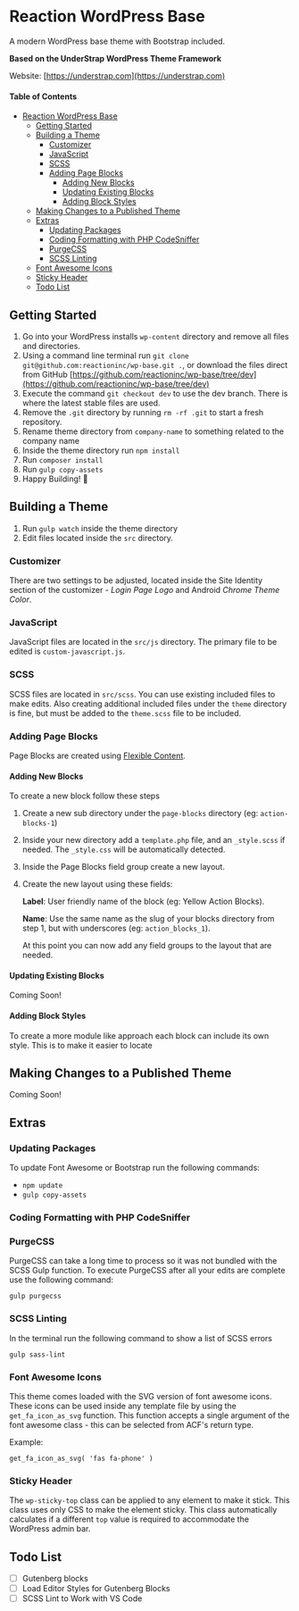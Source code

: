# Reaction WordPress Base

A modern WordPress base theme with Bootstrap included.

__Based on the UnderStrap WordPress Theme Framework__

Website: [https://understrap.com](https://understrap.com)

#### Table of Contents

- [Reaction WordPress Base](#reaction-wordpress-base)
  * [Getting Started](#getting-started)
  * [Building a Theme](#building-a-theme)
    + [Customizer](#customizer)
    + [JavaScript](#javascript)
    + [SCSS](#scss)
    + [Adding Page Blocks](#adding-page-blocks)
      - [Adding New Blocks](#adding-new-blocks)
      - [Updating Existing Blocks](#updating-existing-blocks)
      - [Adding Block Styles](#adding-block-styles)
  * [Making Changes to a Published Theme](#making-changes-to-a-published-theme)
  * [Extras](#extras)
    + [Updating Packages](#updating-packages)
    + [Coding Formatting with PHP CodeSniffer](#coding-formatting-with-php-codesniffer)
    + [PurgeCSS](#purgecss)
    + [SCSS Linting](#scss-linting)
  * [Font Awesome Icons](#font-awesome-icons)
  * [Sticky Header](#sticky-header)
  * [Todo List](#todo-list)

## Getting Started

1. Go into your WordPress installs `wp-content` directory and remove all files and directories.
2. Using a command line terminal run `git clone git@github.com:reactioninc/wp-base.git .`, or download the files direct from GitHub [https://github.com/reactioninc/wp-base/tree/dev](https://github.com/reactioninc/wp-base/tree/dev)
2. Execute the command `git checkout dev` to use the dev branch. There is where the latest stable files are used.
2. Remove the `.git` directory by running `rm -rf .git` to start a fresh repository.
3. Rename theme directory from `company-name` to something related to the company name
4. Inside the theme directory run `npm install`
5. Run `composer install`
6. Run `gulp copy-assets`
6. Happy Building! :rocket:

## Building a Theme

1. Run `gulp watch` inside the theme directory
2. Edit files located inside the `src` directory.

### Customizer

There are two settings to be adjusted, located inside the Site Identity section of the customizer - *Login Page Logo* and Android *Chrome Theme Color*. 


### JavaScript

JavaScript files are located in the `src/js` directory. The primary file to be edited is `custom-javascript.js`.

### SCSS

SCSS files are located in `src/scss`. You can use existing included files to make edits. Also creating additional included files under the `theme` directory is fine, but must be added to the `theme.scss` file to be included.

### Adding Page Blocks

Page Blocks are created using [Flexible Content](https://www.advancedcustomfields.com/resources/flexible-content/).

#### Adding New Blocks

To create a new block follow these steps

1. Create a new sub directory under the `page-blocks` directory (eg: `action-blocks-1`)
2. Inside your new directory add a `template.php` file, and an `_style.scss` if needed. The `_style.css` will be automatically detected.
3. Inside the Page Blocks field group create a new layout.
4. Create the new layout using these fields:

   **Label**: User friendly name of the block (eg: Yellow Action Blocks).
   
   **Name**: Use the same name as the slug of your blocks directory from step 1, but with underscores (eg: `action_blocks_1`).
   
   At this point you can now add any field groups to the layout that are needed.
 
 

#### Updating Existing Blocks

Coming Soon!

#### Adding Block Styles

To create a more module like approach each block can include its own style. This is to make it easier to locate 

## Making Changes to a Published Theme

Coming Soon!

## Extras

### Updating Packages

To update Font Awesome or Bootstrap run the following commands:
* `npm update`
* `gulp copy-assets`

### Coding Formatting with PHP CodeSniffer

### PurgeCSS

PurgeCSS can take a long time to process so it was not bundled with the SCSS Gulp function. To execute PurgeCSS after all your edits are complete use the following command: 

`gulp purgecss`

### SCSS Linting

In the terminal run the following command to show a list of SCSS errors

`gulp sass-lint`

### Font Awesome Icons

This theme comes loaded with the SVG version of font awesome icons. These icons can be used inside any template file by using the `get_fa_icon_as_svg` function. This function accepts a single argument of the font awesome class - this can be selected from ACF's return type.

Example:

`get_fa_icon_as_svg( 'fas fa-phone' )`

### Sticky Header

The `wp-sticky-top` class can be applied to any element to make it stick. This class uses only CSS to make the element sticky. This class automatically calculates if a different `top` value is required to accommodate the WordPress admin bar.

## Todo List

- [ ] Gutenberg blocks 
- [ ] Load Editor Styles for Gutenberg Blocks
- [ ] SCSS Lint to Work with VS Code
